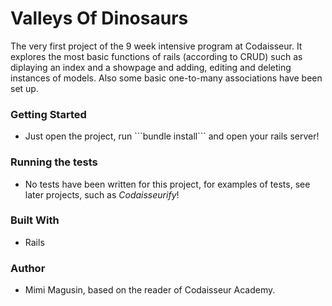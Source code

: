 <h1> Valleys Of Dinosaurs </h1>

The very first project of the 9 week intensive program at Codaisseur. It explores the most basic functions of rails (according to CRUD) such as diplaying an index and a showpage and adding, editing and deleting instances of models. Also some basic one-to-many associations have been set up. 

<h3>Getting Started</h3>
 <ul>
  <li>Just open the project, run ```bundle install```  and open your rails server!</li>
 </ul>

<h3>Running the tests</h3>
 <ul>
  <li>No tests have been written for this project, for examples of tests, see later projects, such as <i>Codaisseurify</i>!</li>
 </ul>


<h3>Built With</h3>
 <ul>
  <li>Rails</li>
 </ul>

<h3>Author</h3>
 <ul>
  <li>Mimi Magusin, based on the reader of Codaisseur Academy.</li>
 </ul>



